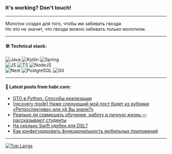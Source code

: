 ### It's working? Don't touch!

---
Молоток создан для того, чтобы им забивать гвозди. <br>
Но это не значит, что гвозди можно забивать только молотком.

---

#### 🛠️ Technical stack:

![Java](https://img.shields.io/badge/Java-informational?logo=Oracle&style=flat&logoColor=white&color=FF4500)
![Kotlin](https://img.shields.io/badge/Kotlin-informational?logo=Kotlin&style=flat&logoColor=white&color=774D97)
![Spring](https://img.shields.io/badge/SpringBoot-informational?logo=SpringBoot&style=flat&logoColor=white&color=6DB33F) <br>
![JS](https://img.shields.io/badge/JS-informational?logo=javaScript&style=flat&logoColor=black&color=F7Df1E)
![TS](https://img.shields.io/badge/TypeScript-informational?logo=typeScript&style=flat&logoColor=black&color=0667A8)
![NodeJS](https://img.shields.io/badge/NodeJS-informational?logo=node.js&style=flat&logoColor=white&color=70A760) <br>
![Nest](https://img.shields.io/badge/NestJS-informational?logo=NestJS&style=flat&logoColor=white&color=E0234E)
![PostgreSQL](https://img.shields.io/badge/PostgreSQL-informational?logo=PostgreSQL&style=flat&logoColor=white&color=DAA520)
![Git](https://img.shields.io/badge/Git-informational?logo=git&style=flat&logoColor=white&color=778899)

___

#### 💬 Latest posts from habr.com:

<!-- BLOG-POST-LIST:START -->
- [DTO в Python. Способы реализации](https://habr.com/ru/articles/752936/?utm_source=habrahabr&utm_medium=rss&utm_campaign=752936)
- [[recovery mode] Ниже следующий мой пост будет из рубрики «Ретроспектива» или «А Вы знали?»](https://habr.com/ru/articles/752926/?utm_source=habrahabr&utm_medium=rss&utm_campaign=752926)
- [Реально ли совмещать обучение, работу и личную жизнь — рассказывают студенты](https://habr.com/ru/companies/yandex_praktikum/articles/752906/?utm_source=habrahabr&utm_medium=rss&utm_campaign=752906)
- [На сколько Swift удобен для DSL?](https://habr.com/ru/companies/broadcast/articles/752614/?utm_source=habrahabr&utm_medium=rss&utm_campaign=752614)
- [Как конфигурировать функциональность мобильных приложений](https://habr.com/ru/articles/752892/?utm_source=habrahabr&utm_medium=rss&utm_campaign=752892)
<!-- BLOG-POST-LIST:END -->

---
[![Top Langs](https://github-readme-stats-git-master-advtsetting-gmailcom.vercel.app/api/top-langs/?username=zloylis&langs_count=10&hide_title=false&title_color=e6edf3&size_weight=0.5&count_weight=0.5&layout=compact&hide_border=true&theme=dracula)](https://github.com/zloylis)

<!-- ![GitHub stats](https://github-readme-stats-git-master-advtsetting-gmailcom.vercel.app/api?username=zloylis&show_icons=true&hide_border=true&theme=dracula&hide_title=true&include_all_commits=true&count_private=true&hide=contribs&hide_rank=true) -->
